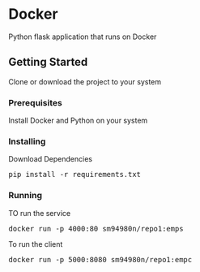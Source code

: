# Docker
Python flask application that runs on Docker

## Getting Started
Clone or download the project to your system

### Prerequisites
Install Docker and Python on your system

### Installing
<p>Download Dependencies</p><pre>pip install -r requirements.txt</pre>

### Running
<p>TO run the service </p>
<pre>docker run -p 4000:80 sm94980n/repo1:emps</pre>
<p>To run the client</p> 
<pre>docker run -p 5000:8080 sm94980n/repo1:empc</pre>

